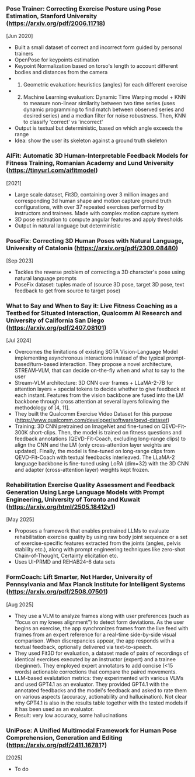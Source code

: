 ### Pose Trainer: Correcting Exercise Posture using Pose Estimation, Stanford University (https://arxiv.org/pdf/2006.11718)
[Jun 2020]
- Built a small dataset of correct and incorrect form guided by personal trainers
- OpenPose for keypoints estimation
- Keypoint Normalization based on torso's length to account different bodies and distances from the camera
- 1. Geometric evaluation: heuristics (angles) for each different exercise
- 2. Machine Learning evaluation: Dynamic Time Warping model + KNN to measure non-linear similarity between two time series (uses dynamic programming to find match between observed series and desired series) and a median filter for noise robustness. Then, KNN to classify 'correct' vs 'incorrect'
- Output is textual but deterministic, based on which angle exceeds the range
- Idea: show the user its skeleton against a ground truth skeleton




### AIFit: Automatic 3D Human-Interpretable Feedback Models for Fitness Training, Romanian Academy and Lund University (https://tinyurl.com/aifitmodel)
[2021]
- Large scale dataset, Fit3D, containing over 3 million images and corresponding 3d human shape and motion capture ground truth configurations, with over 37 repeated exercises performed by instructors and trainees. Made with complex motion capture system
- 3D pose estimation to compute angular features and apply thresholds
- Output in natural language but deterministic




### PoseFix: Correcting 3D Human Poses with Natural Language, University of Catalonia (https://arxiv.org/pdf/2309.08480)
[Sep 2023]
- Tackles the reverse problem of correcting a 3D character's pose using natural language prompts
- PoseFix dataset: tuples made of (source 3D pose, target 3D pose, text feedback to get from source to target pose)




### What to Say and When to Say it: Live Fitness Coaching as a Testbed for Situated Interaction, Qualcomm AI Research and University of California San Diego (https://arxiv.org/pdf/2407.08101)
[Jul 2024]
- Overcomes the limitations of existing SOTA Vision-Language Model implementing asynchronous interactions instead of the typical prompt-based/turn-based interaction. They propose a novel architecture, STREAM-VLM, that can decide on-the-fly when and what to say to the user
- Stream-VLM architecture: 3D CNN over frames + LLaMA-2-7B for attention layers + special tokens to decide whether to give feedback at each instant. Features from the vision backbone are fused into the LM backbone through cross attention at several layers following the methodology of [4, 11].
- They built the Qualcomm Exercise Video Dataset for this purpose (https://www.qualcomm.com/developer/software/qevd-dataset)
- Training: 3D CNN pretrained on ImageNet and fine-tuned on QEVD-Fit-300K short-clips. Then, the model is trained on fitness questions and feedback annotations (QEVD-Fit-Coach, excluding long-range clips) to align the CNN and the LM (only cross-attention layer weights are updated). Finally, the model is fine-tuned on long-range clips from QEVD-Fit-Coach with textual feedbacks interleaved. The LLaMA-2 language backbone is fine-tuned using LoRA (dim=32) with the 3D CNN and adapter (cross-attention layer) weights kept frozen.




### Rehabilitation Exercise Quality Assessment and Feedback Generation Using Large Language Models with Prompt Engineering, University of Toronto and Kuwait (https://arxiv.org/html/2505.18412v1)
[May 2025]
- Proposes a framework that enables pretrained LLMs to evaluate rehabilitation exercise quality by using raw body joint sequence or a set of exercise-specific features extracted from the joints (angles, pelvis stability etc.), along with prompt engineering techniques like zero-shot Chain-of-Thought, Certainty elicitation etc.
- Uses UI-PRMD and REHAB24-6 data sets




### FormCoach: Lift Smarter, Not Harder, University of Pennsylvania and Max Planck Institute for Intelligent Systems (https://arxiv.org/pdf/2508.07501)
[Aug 2025]
- They use a VLM to analyze frames along with user preferences (such as "focus on my knees alignment") to detect form deviations. As the user begins an exercise, the app synchronizes frames from the live feed with frames from an expert reference for a real-time side-by-side visual comparison. When discrepancies appear, the app responds with a textual feedback, optionally delivered via text-to-speech.
- They used Fit3D for evaluation, a dataset made of pairs of recordings of identical exercises executed by an instructor (expert) and a trainee (beginner). They employed expert annotators to add concise (<15 words) actionable corrections that compare the paired movements.
- LLM-based evalutation metrics: they experimented with various VLMs and used GPT4.1 as an evaluator. They provided GPT4.1 with the annotated feedbacks and the model's feedback and asked to rate them on various aspects (accuracy, actionability and hallucination). Not clear why GPT4.1 is also in the results table together with the tested models if it has been used as an evaluator.
- Result: very low accuracy, some hallucinations




### UniPose: A Unified Multimodal Framework for Human Pose Comprehension, Generation and Editing (https://arxiv.org/pdf/2411.16781?)
[2025]

- To do



